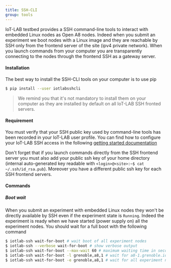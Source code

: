 ```yaml
---
title: SSH-CLI
group: tools
---
```


IoT-LAB testbed provides a SSH command-line tools to interact with embedded Linux nodes as Open A8 nodes. Indeed when you submit an experiment we boot nodes with a Linux image and they are reachable by SSH only from the frontend server of the site (ipv4 private network). When you launch commands from your computer you are transparently connecting to the nodes through the frontend SSH as a gateway server.


#### Installation

The best way to install the SSH-CLI tools on your computer is to use pip

``` bash
$ pip install --user iotlabsshcli
```

> We remind you that it's not mandatory to install them on your computer as they are installed by default on all IoT-LAB SSH fronted servers.

#### Requirement

 You must verify that your SSH public key used by command-line tools has been recorded in your IoT-LAB user profile. You can find how to configure your IoT-LAB SSH access in the following [getting started documentation](/docs/getting-started/ssh-access/)

 Don't forget that if you launch commands directly from the SSH frontend server you must also add your public ssh key of your home directory (internal auto-generated key readable with `<login>@<site>:~$ cat ~/.ssh/id_rsa.pub`). Moreover you have a different public ssh key for each SSH frontend servers.

#### Commands

##### Boot wait

When you submit an experiment with embedded Linux nodes they won't be directly available by SSH even if the experiment state is `Running`. Indeed the experiment is ready when we have started (power supply on) all the experiment nodes. You should wait for a full boot with the following command

``` bash
$ iotlab-ssh wait-for-boot # wait boot of all experiment nodes
$ iotlab-ssh --verbose wait-for-boot # show verbose output
$ iotlab-ssh wait-for-boot --max-wait 60 # maximum waiting time in seconds (120 by default)
$ iotlab-ssh wait-for-boot -l grenoble,a8,1 # wait for a8-1.grenoble.iot-lab.info
$ iotlab-ssh wait-for-boot -e grenoble,a8,1 # wait for all experiment nodes except a8-1.grenoble.iot-lab.info
```
